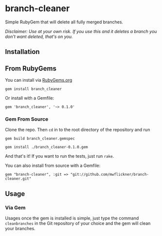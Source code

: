 # branch-cleaner
Simple RubyGem that will delete all fully merged branches.

*Disclaimer: Use at your own risk. If you use this and it deletes a branch you don't want deleted, that's on you.*

## Installation
## From RubyGems
You can install via [RubyGems.org](https://rubygems.org/gems/branch_cleaner)

`gem install branch_cleaner`

Or install with a Gemfile:

`gem 'branch_cleaner', '~> 0.1.0'`

### Gem From Source
Clone the repo. Then `cd` in to the root directory of the repository and run

`gem build branch_cleaner.gemspec`

`gem install ./branch_cleaner-0.1.0.gem`

And that's it! If you want to run the tests, just run `rake`.

You can also install from source with a Gemfile:

`gem "branch-cleaner", :git => "git://github.com/mwflickner/branch-cleaner.git"`

## Usage
### Via Gem
Usages once the gem is installed is simple, just type the command `cleanbranches` in the Git repository of your choice and the gem will clean your branches.
